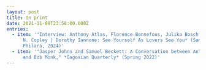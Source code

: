 ```yaml
---
layout: post
title: In print
date: 2021-11-09T23:58:00.000Z
entries:
  - item: '"I﻿nterview: Anthony Atlas, Florence Bonnefous, Julika Bosch," *William
      N. Copley | Dorothy Iannone: See Yourself As Lovers See You* (Sammlung
      Philara, 2024)'
  - item: '"Jasper Johns and Samuel Beckett: A Conversation between Anthony Atlas
      and Bob Monk," *Gagosian Quarterly* (Spring 2022)'
---
```

